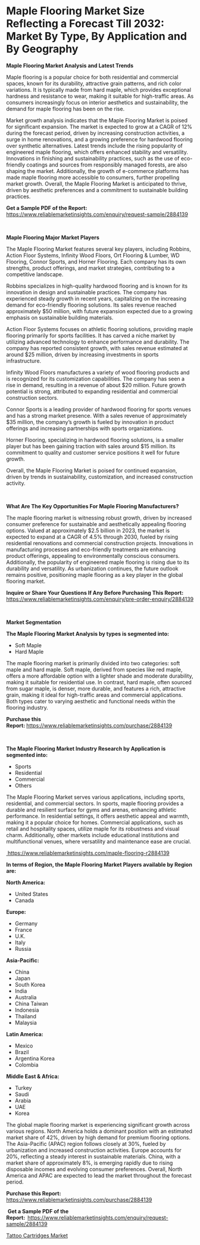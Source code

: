 <p><h1>Maple Flooring Market Size Reflecting a Forecast Till 2032: Market By Type, By Application and By Geography</h1></p><p><strong>Maple Flooring Market Analysis and Latest Trends</strong></p>
<p><p>Maple flooring is a popular choice for both residential and commercial spaces, known for its durability, attractive grain patterns, and rich color variations. It is typically made from hard maple, which provides exceptional hardness and resistance to wear, making it suitable for high-traffic areas. As consumers increasingly focus on interior aesthetics and sustainability, the demand for maple flooring has been on the rise.</p><p>Market growth analysis indicates that the Maple Flooring Market is poised for significant expansion. The market is expected to grow at a CAGR of 12% during the forecast period, driven by increasing construction activities, a surge in home renovations, and a growing preference for hardwood flooring over synthetic alternatives. Latest trends include the rising popularity of engineered maple flooring, which offers enhanced stability and versatility. Innovations in finishing and sustainability practices, such as the use of eco-friendly coatings and sources from responsibly managed forests, are also shaping the market. Additionally, the growth of e-commerce platforms has made maple flooring more accessible to consumers, further propelling market growth. Overall, the Maple Flooring Market is anticipated to thrive, driven by aesthetic preferences and a commitment to sustainable building practices.</p></p>
<p><strong>Get a Sample PDF of the Report:&nbsp;</strong> <a href="https://www.reliablemarketinsights.com/enquiry/request-sample/2884139?utm_campaign=3367&utm_medium=2&utm_source=Github&utm_content=ia&utm_term=13032025&utm_id=maple-flooring">https://www.reliablemarketinsights.com/enquiry/request-sample/2884139</a></p>
<p>&nbsp;</p>
<p><strong>Maple Flooring Major Market Players</strong></p>
<p><p>The Maple Flooring Market features several key players, including Robbins, Action Floor Systems, Infinity Wood Floors, Ort Flooring & Lumber, WD Flooring, Connor Sports, and Horner Flooring. Each company has its own strengths, product offerings, and market strategies, contributing to a competitive landscape.</p><p>Robbins specializes in high-quality hardwood flooring and is known for its innovation in design and sustainable practices. The company has experienced steady growth in recent years, capitalizing on the increasing demand for eco-friendly flooring solutions. Its sales revenue reached approximately $50 million, with future expansion expected due to a growing emphasis on sustainable building materials.</p><p>Action Floor Systems focuses on athletic flooring solutions, providing maple flooring primarily for sports facilities. It has carved a niche market by utilizing advanced technology to enhance performance and durability. The company has reported consistent growth, with sales revenue estimated at around $25 million, driven by increasing investments in sports infrastructure.</p><p>Infinity Wood Floors manufactures a variety of wood flooring products and is recognized for its customization capabilities. The company has seen a rise in demand, resulting in a revenue of about $20 million. Future growth potential is strong, attributed to expanding residential and commercial construction sectors.</p><p>Connor Sports is a leading provider of hardwood flooring for sports venues and has a strong market presence. With a sales revenue of approximately $35 million, the company’s growth is fueled by innovation in product offerings and increasing partnerships with sports organizations.</p><p>Horner Flooring, specializing in hardwood flooring solutions, is a smaller player but has been gaining traction with sales around $15 million. Its commitment to quality and customer service positions it well for future growth.</p><p>Overall, the Maple Flooring Market is poised for continued expansion, driven by trends in sustainability, customization, and increased construction activity.</p></p>
<p>&nbsp;</p>
<p><strong>What Are The Key Opportunities For Maple Flooring Manufacturers?</strong></p>
<p><p>The maple flooring market is witnessing robust growth, driven by increased consumer preference for sustainable and aesthetically appealing flooring options. Valued at approximately $2.5 billion in 2023, the market is expected to expand at a CAGR of 4.5% through 2030, fueled by rising residential renovations and commercial construction projects. Innovations in manufacturing processes and eco-friendly treatments are enhancing product offerings, appealing to environmentally conscious consumers. Additionally, the popularity of engineered maple flooring is rising due to its durability and versatility. As urbanization continues, the future outlook remains positive, positioning maple flooring as a key player in the global flooring market.</p></p>
<p><strong>Inquire or Share Your Questions If Any Before Purchasing This Report:</strong> <a href="https://www.reliablemarketinsights.com/enquiry/pre-order-enquiry/2884139?utm_campaign=3367&utm_medium=2&utm_source=Github&utm_content=ia&utm_term=13032025&utm_id=maple-flooring">https://www.reliablemarketinsights.com/enquiry/pre-order-enquiry/2884139</a></p>
<p>&nbsp;</p>
<p><strong>Market Segmentation</strong></p>
<p><strong>The Maple Flooring Market Analysis by types is segmented into:</strong></p>
<p><ul><li>Soft Maple</li><li>Hard Maple</li></ul></p>
<p><p>The maple flooring market is primarily divided into two categories: soft maple and hard maple. Soft maple, derived from species like red maple, offers a more affordable option with a lighter shade and moderate durability, making it suitable for residential use. In contrast, hard maple, often sourced from sugar maple, is denser, more durable, and features a rich, attractive grain, making it ideal for high-traffic areas and commercial applications. Both types cater to varying aesthetic and functional needs within the flooring industry.</p></p>
<p><strong>Purchase this Report:&nbsp;</strong><a href="https://www.reliablemarketinsights.com/purchase/2884139?utm_campaign=3367&utm_medium=2&utm_source=Github&utm_content=ia&utm_term=13032025&utm_id=maple-flooring">https://www.reliablemarketinsights.com/purchase/2884139</a></p>
<p>&nbsp;</p>
<p><strong>The Maple Flooring Market Industry Research by Application is segmented into:</strong></p>
<p><ul><li>Sports</li><li>Residential</li><li>Commercial</li><li>Others</li></ul></p>
<p><p>The Maple Flooring Market serves various applications, including sports, residential, and commercial sectors. In sports, maple flooring provides a durable and resilient surface for gyms and arenas, enhancing athletic performance. In residential settings, it offers aesthetic appeal and warmth, making it a popular choice for homes. Commercial applications, such as retail and hospitality spaces, utilize maple for its robustness and visual charm. Additionally, other markets include educational institutions and multifunctional venues, where versatility and maintenance ease are crucial.</p></p>
<p><a href="https://www.reliablemarketinsights.com/maple-flooring-r2884139?utm_campaign=3367&utm_medium=2&utm_source=Github&utm_content=ia&utm_term=13032025&utm_id=maple-flooring">&nbsp;https://www.reliablemarketinsights.com/maple-flooring-r2884139</a></p>
<p><strong>In terms of Region, the Maple Flooring Market Players available by Region are:</strong></p>
<p>
    <p> <strong> North America: </strong>
        <ul>
            <li>United States</li>
            <li>Canada</li>
        </ul>
        </p> 
    <p> <strong> Europe: </strong>
        <ul>
            <li>Germany</li>
            <li>France</li>
            <li>U.K.</li>
            <li>Italy</li>
            <li>Russia</li>
        </ul>
        </p> 
    <p> <strong> Asia-Pacific: </strong>
        <ul>
            <li>China</li>
            <li>Japan</li>
            <li>South Korea</li>
            <li>India</li>
            <li>Australia</li>
            <li>China Taiwan</li>
            <li>Indonesia</li>
            <li>Thailand</li>
            <li>Malaysia</li>
        </ul>
        </p> 
    <p> <strong> Latin America: </strong>
        <ul>
            <li>Mexico</li>
            <li>Brazil</li>
            <li>Argentina Korea</li>
            <li>Colombia</li>
        </ul>
        </p> 
    <p> <strong> Middle East & Africa: </strong>
        <ul>
            <li>Turkey</li>
            <li>Saudi</li>
            <li>Arabia</li>
            <li>UAE</li>
            <li>Korea</li>
        </ul>
    </p>
    </p>
<p><p>The global maple flooring market is experiencing significant growth across various regions. North America holds a dominant position with an estimated market share of 42%, driven by high demand for premium flooring options. The Asia-Pacific (APAC) region follows closely at 30%, fueled by urbanization and increased construction activities. Europe accounts for 20%, reflecting a steady interest in sustainable materials. China, with a market share of approximately 8%, is emerging rapidly due to rising disposable incomes and evolving consumer preferences. Overall, North America and APAC are expected to lead the market throughout the forecast period.</p></p>
<p><strong>Purchase this Report: </strong><a href="https://www.reliablemarketinsights.com/purchase/2884139?utm_campaign=3367&utm_medium=2&utm_source=Github&utm_content=ia&utm_term=13032025&utm_id=maple-flooring">https://www.reliablemarketinsights.com/purchase/2884139</a></p>
<p>&nbsp;<strong>Get a Sample PDF of the Report:&nbsp;&nbsp;</strong><a href="https://www.reliablemarketinsights.com/enquiry/request-sample/2884139?utm_campaign=3367&utm_medium=2&utm_source=Github&utm_content=ia&utm_term=13032025&utm_id=maple-flooring">https://www.reliablemarketinsights.com/enquiry/request-sample/2884139</a></p>
<p><strong></strong></p>
<p><p><a href="https://github.com/wynonachirei9/Market-Research-Report-List-1/blob/main/tattoo-cartridges-market.md?utm_campaign=3367&utm_medium=2&utm_source=Github&utm_content=ia&utm_term=13032025&utm_id=maple-flooring">Tattoo Cartridges Market</a></p></p>